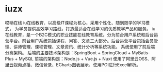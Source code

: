 # iuzx
哎呦在线
iu在线教育，以高级IT课程为核心，采用个性化、随到随学的学习模式， 为学员提供高效学习路线，打造最适合在线学习的优质教学产品和服务。
iu在线教育，是一个B2C模式的职业技能在线教育系统，分为前台用户系统和后台运营平台。前台用户系统包括课程、问答、文章三大部分。后台运营平台包括会员管理、讲师管理、课程管理、文章资讯、统计分析等系统功能。
系统使用了前后端分离架构。
后端的主要技术架构是：SpringBoot + SpringCloud + MyBatis-Plus + MySQL
前端的架构是：Node.js + Vue.js + Nuxt
使用了阿里云OSS、阿里云视频点播、微信登录、ECharts图表展示，使用POI进行Excel解析。
